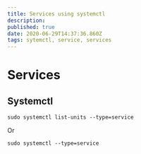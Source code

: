```yaml
---
title: Services using systemctl
description: 
published: true
date: 2020-06-29T14:37:36.860Z
tags: sytemctl, service, services
---
```


# Services
## Systemctl

```
sudo systemctl list-units --type=service
```
Or
```
sudo systemctl --type=service
```